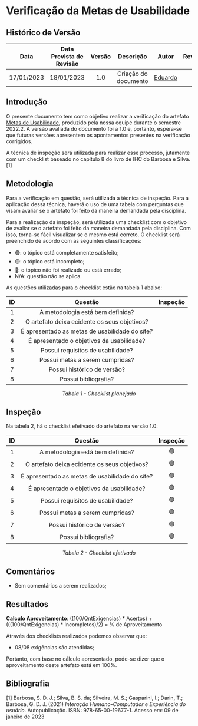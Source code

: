 # Verificação da Metas de Usabilidade
## <a>Histórico de Versão</a>
|    Data    | Data Prevista de Revisão | Versão |      Descrição       |                     Autor                      |                  Revisor                   |
| :--------: | :----------------------: | :----: | :------------------: | :--------------------------------------------: | :----------------------------------------: |
| 17/01/2023 |        18/01/2023        |  1.0   | Criação do documento | [Eduardo](https://github.com/edudsan) | [-](https://github.com/) |

## <a>Introdução</a>
O presente documento tem como objetivo realizar a verificação do artefato [Metas de Usabilidade](../../Tarefas/GuiaDeEstilo.md), 
produzido pela nossa equipe durante o semestre 2022.2. A versão avaliada do documento foi a 1.0 e, portanto, espera-se que futuras versões 
apresentem os apontamentos presentes na verificação corrigidos.

A técnica de inspeção será utilizada para realizar esse processo, jutamente com um checklist baseado no capítulo 8 do livro de IHC do Barbosa e Silva. [1]

## <a>Metodologia</a>
Para a verificação em questão, será utilizada a técnica de inspeção. Para a aplicação dessa técnica, haverá o uso de uma 
tabela com perguntas que visam avaliar se o artefato foi feito da maneira demandada pela disciplina. 

Para a realização da inspeção, será utilizada uma checklist com o objetivo de avaliar se o artefato foi feito da
maneira demandada pela disciplina. Com isso, torna-se fácil visualizar se o mesmo está correto. O checklist será preenchido de acordo com as seguintes classificações:

* 🟢: o tópico está completamente satisfeito;
* 🟡: o tópico está incompleto;
* 🔴: o tópico não foi realizado ou está errado;
* N/A: questão não se aplica.

As questões utilizadas para o checklist estão na tabela 1 abaixo:

<center>
  
|  ID   |                           Questão                           | Inspeção |
| :---: | :---------------------------------------------------------: | :------: |
|   1   |    A metodologia está bem definida?                         |          |
|   2   |    O artefato deixa ecidente os seus objetivos?             |          |
|   3   |    É apresentado as metas de usabilidade do site?           |          |
|   4   |    É apresentado o objetivos da usabilidade?                |          |
|   5   |    Possui requisitos de usabilidade?                        |          |
|   6   |    Possui metas a serem cumpridas?                          |          |
|   7   |    Possui histórico de versão?                              |          |
|   8   |    Possui bibliografia?                                     |          |
  
*Tabela 1 - Checklist planejado*

</center>

## <a>Inspeção</a>

Na tabela 2, há o checklist efetivado do artefato na versão 1.0:

<center>

|  ID   |                           Questão                           | Inspeção |
| :---: | :---------------------------------------------------------: | :------: |
|   1   |    A metodologia está bem definida?                         |    🟢     |
|   2   |    O artefato deixa ecidente os seus objetivos?             |    🟢     |
|   3   |    É apresentado as metas de usabilidade do site?           |    🟢     |
|   4   |    É apresentado o objetivos da usabilidade?                |    🟢     |
|   5   |    Possui requisitos de usabilidade?                        |    🟢     |
|   6   |    Possui metas a serem cumpridas?                          |    🟢     |
|   7   |    Possui histórico de versão?                              |    🟢     |
|   8   |    Possui bibliografia?                                     |    🟢     |
  
*Tabela 2 - Checklist efetivado*

</center>

## <a>Comentários</a>

* Sem comentários a serem realizados; 

## <a>Resultados</a>
<a>**Calculo Aproveitamento**</a>: ((100/QntExigencias) * Acertos) + (((100/QntExigencias) * Incompletos)/2) = % de Aproveitamento

Através dos checklists realizados podemos observar que:

* 08/08 exigências são atendidas;


Portanto, com base no cálculo apresentado, pode-se dizer que o aproveitamento deste artefato está em 100%.

## <a>Bibliografia</a>

[1] Barbosa, S. D. J.; Silva, B. S. da; Silveira, M. S.; Gasparini, I.; Darin, T.; Barbosa, G. D. J. (2021) _Interação Humano-Computador e Experiência do usuário_. Autopublicação. ISBN: 978-65-00-19677-1. Acesso em: 09 de janeiro de 2023
